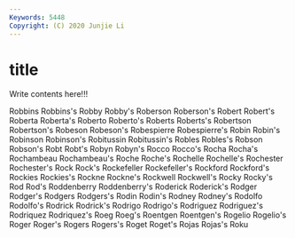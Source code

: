 ```yaml
---
Keywords: 5448
Copyright: (C) 2020 Junjie Li
---
```


# title

Write contents here!!!

Robbins 
Robbins's 
Robby 
Robby's 
Roberson 
Roberson's 
Robert 
Robert's 
Roberta 
Roberta's
Roberto 
Roberto's 
Roberts 
Roberts's 
Robertson 
Robertson's 
Robeson 
Robeson's 
Robespierre 
Robespierre's
Robin 
Robin's 
Robinson 
Robinson's 
Robitussin 
Robitussin's 
Robles 
Robles's 
Robson 
Robson's
Robt 
Robt's 
Robyn 
Robyn's 
Rocco 
Rocco's 
Rocha 
Rocha's 
Rochambeau 
Rochambeau's
Roche 
Roche's 
Rochelle 
Rochelle's 
Rochester 
Rochester's 
Rock 
Rock's 
Rockefeller 
Rockefeller's
Rockford 
Rockford's 
Rockies 
Rockies's 
Rockne 
Rockne's 
Rockwell 
Rockwell's 
Rocky 
Rocky's
Rod 
Rod's 
Roddenberry 
Roddenberry's 
Roderick 
Roderick's 
Rodger 
Rodger's 
Rodgers 
Rodgers's
Rodin 
Rodin's 
Rodney 
Rodney's 
Rodolfo 
Rodolfo's 
Rodrick 
Rodrick's 
Rodrigo 
Rodrigo's
Rodriguez 
Rodriguez's 
Rodriquez 
Rodriquez's 
Roeg 
Roeg's 
Roentgen 
Roentgen's 
Rogelio 
Rogelio's
Roger 
Roger's 
Rogers 
Rogers's 
Roget 
Roget's 
Rojas 
Rojas's 
Roku 
